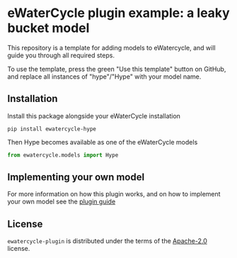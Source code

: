 # eWaterCycle plugin example: a leaky bucket model

This repository is a template for adding models to eWatercycle, and will guide you through all required steps.

To use the template, press the green "Use this template" button on GitHub, and replace all instances of "hype"/"Hype" with your model name.

## Installation
Install this package alongside your eWaterCycle installation

```console
pip install ewatercycle-hype
```

Then Hype becomes available as one of the eWaterCycle models

```python
from ewatercycle.models import Hype
```

## Implementing your own model

For more information on how this plugin works, and on how to implement your own model see the [plugin guide](plugin_guide.md)

## License

`ewatercycle-plugin` is distributed under the terms of the [Apache-2.0](https://spdx.org/licenses/Apache-2.0.html) license.
